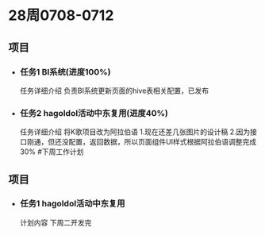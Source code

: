 # 28周0708-0712

 ## 项目
 - ### 任务1 BI系统(进度100%)
	任务详细介绍
	负责BI系统更新页面的hive表相关配置，已发布
 - ### 任务2 hagoIdol活动中东复用(进度40%)
	任务详细介绍
	将K歌项目改为阿拉伯语
	1.现在还差几张图片的设计稿
	2.因为接口刚通，但还没配置，返回数据，所以页面组件UI样式根据阿拉伯语调整完成30%
#下周工作计划
 ## 项目
 - ### 任务1  hagoIdol活动中东复用
	计划内容
	下周二开发完


